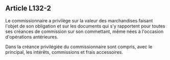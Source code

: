 Article L132-2
----
Le commissionnaire a privilège sur la valeur des marchandises faisant l'objet de
son obligation et sur les documents qui s'y rapportent pour toutes ses créances
de commission sur son commettant, même nées à l'occasion d'opérations
antérieures.

Dans la créance privilégiée du commissionnaire sont compris, avec le principal,
les intérêts, commissions et frais accessoires.
